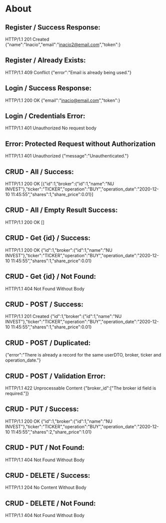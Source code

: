 # About

## Register / Success Response:
HTTP/1.1 201 Created
{"name":"Inacio","email":"inacio2@email.com","token":<token>}

## Register / Already Exists:
HTTP/1.1 409 Conflict
{"error":"Email is already being used."}

## Login / Success Response:
HTTP/1.1 200 OK
{"email":"inacio@email.com","token":<token>}

## Login / Credentials Error:
HTTP/1.1 401 Unauthorized
No request body

## Error: Protected Request without Authorization
HTTP/1.1 401 Unauthorized
{"message":"Unauthenticated."}

## CRUD - All / Success:
HTTP/1.1 200 OK
[{"id":1,"broker":{"id":1,"name":"NU INVEST"},"ticker":"TICKER","operation":"BUY","operation_date":"2020-12-10 11:45:55","shares":1,"share_price":0.01}]

## CRUD - All / Empty Result Success:
HTTP/1.1 200 OK
[]

## CRUD - Get {id} / Success:
HTTP/1.1 200 OK
{"id":1,"broker":{"id":1,"name":"NU INVEST"},"ticker":"TICKER","operation":"BUY","operation_date":"2020-12-10 11:45:55","shares":1,"share_price":0.01}

## CRUD - Get {id} / Not Found:
HTTP/1.1 404 Not Found
Without Body

## CRUD - POST / Success:
HTTP/1.1 201 Created
{"id":1,"broker":{"id":1,"name":"NU INVEST"},"ticker":"TICKER","operation":"BUY","operation_date":"2020-12-10 11:45:55","shares":1,"share_price":0.01}

## CRUD - POST / Duplicated:
{"error":"There is already a record for the same userDTO, broker, ticker and operation_date."}

## CRUD - POST / Validation Error:
HTTP/1.1 422 Unprocessable Content
{"broker_id":["The broker id field is required."]}

## CRUD - PUT / Success:
HTTP/1.1 200 OK
{"id":1,"broker":{"id":1,"name":"NU INVEST"},"ticker":"TICKER","operation":"BUY","operation_date":"2020-12-10 11:45:55","shares":2,"share_price":1.01}

## CRUD - PUT / Not Found:
HTTP/1.1 404 Not Found
Without Body

## CRUD - DELETE / Success:
HTTP/1.1 204 No Content
Without Body

## CRUD - DELETE / Not Found:
HTTP/1.1 404 Not Found
Without Body
